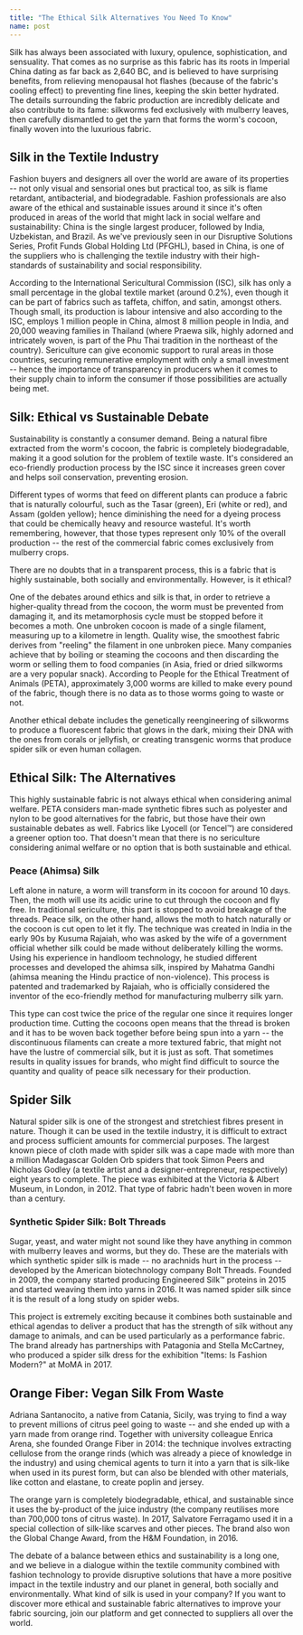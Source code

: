 ```yaml
---
title: "The Ethical Silk Alternatives You Need To Know"
name: post
---
```


Silk has always been associated with luxury, opulence, sophistication, and sensuality. That comes as no surprise as this fabric has its roots in Imperial China dating as far back as 2,640 BC, and is believed to have surprising benefits, from relieving menopausal hot flashes (because of the fabric's cooling effect) to preventing fine lines, keeping the skin better hydrated. The details surrounding the fabric production are incredibly delicate and also contribute to its fame: silkworms fed exclusively with mulberry leaves, then carefully dismantled to get the yarn that forms the worm's cocoon, finally woven into the luxurious fabric.

## Silk in the Textile Industry

Fashion buyers and designers all over the world are aware of its properties -- not only visual and sensorial ones but practical too, as silk is flame retardant, antibacterial, and biodegradable. Fashion professionals are also aware of the ethical and sustainable issues around it since it's often produced in areas of the world that might lack in social welfare and sustainability: China is the single largest producer, followed by India, Uzbekistan, and Brazil. As we've previously seen in our Disruptive Solutions Series, Profit Funds Global Holding Ltd (PFGHL), based in China, is one of the suppliers who is challenging the textile industry with their high-standards of sustainability and social responsibility.


According to the International Sericultural Commission (ISC), silk has only a small percentage in the global textile market (around 0.2%), even though it can be part of fabrics such as taffeta, chiffon, and satin, amongst others. Though small, its production is labour intensive and also according to the ISC, employs 1 million people in China, almost 8 million people in India, and 20,000 weaving families in Thailand (where Praewa silk, highly adorned and intricately woven, is part of the Phu Thai tradition in the northeast of the country). Sericulture can give economic support to rural areas in those countries, securing remunerative employment with only a small investment -- hence the importance of transparency in producers when it comes to their supply chain to inform the consumer if those possibilities are actually being met.

## Silk: Ethical vs Sustainable Debate

Sustainability is constantly a consumer demand. Being a natural fibre extracted from the worm's cocoon, the fabric is completely biodegradable, making it a good solution for the problem of textile waste. It's considered an eco-friendly production process by the ISC since it increases green cover and helps soil conservation, preventing erosion.

Different types of worms that feed on different plants can produce a fabric that is naturally colourful, such as the Tasar (green), Eri (white or red), and Assam (golden yellow); hence diminishing the need for a dyeing process that could be chemically heavy and resource wasteful. It's worth remembering, however, that those types represent only 10% of the overall production -- the rest of the commercial fabric comes exclusively from mulberry crops.

There are no doubts that in a transparent process, this is a fabric that is highly sustainable, both socially and environmentally. However, is it ethical?

One of the debates around ethics and silk is that, in order to retrieve a higher-quality thread from the cocoon, the worm must be prevented from damaging it, and its metamorphosis cycle must be stopped before it becomes a moth. One unbroken cocoon is made of a single filament, measuring up to a kilometre in length. Quality wise, the smoothest fabric derives from "reeling" the filament in one unbroken piece. Many companies achieve that by boiling or steaming the cocoons and then discarding the worm or selling them to food companies (in Asia, fried or dried silkworms are a very popular snack). According to People for the Ethical Treatment of Animals (PETA),  approximately 3,000 worms are killed to make every pound of the fabric, though there is no data as to those worms going to waste or not.

Another ethical debate includes the genetically reengineering of silkworms to produce a fluorescent fabric that glows in the dark, mixing their DNA with the ones from corals or jellyfish, or creating transgenic worms that produce spider silk or even human collagen.

## Ethical Silk: The Alternatives

This highly sustainable fabric is not always ethical when considering animal welfare. PETA considers man-made synthetic fibres such as polyester and nylon to be good alternatives for the fabric, but those have their own sustainable debates as well. Fabrics like Lyocell (or Tencel™) are considered a greener option too. That doesn't mean that there is no sericulture considering animal welfare or no option that is both sustainable and ethical.

### Peace (Ahimsa) Silk

Left alone in nature, a worm will transform in its cocoon for around 10 days. Then, the moth will use its acidic urine to cut through the cocoon and fly free. In traditional sericulture, this part is stopped to avoid breakage of the threads. Peace silk, on the other hand, allows the moth to hatch naturally or the cocoon is cut open to let it fly. The technique was created in India in the early 90s by Kusuma Rajaiah, who was asked by the wife of a government official whether silk could be made without deliberately killing the worms. Using his experience in handloom technology, he studied different processes and developed the ahimsa silk, inspired by Mahatma Gandhi (ahimsa meaning the Hindu practice of non-violence). This process is patented and trademarked by Rajaiah, who is officially considered the inventor of the eco-friendly method for manufacturing mulberry silk yarn.

This type can cost twice the price of the regular one since it requires longer production time. Cutting the cocoons open means that the thread is broken and it has to be woven back together before being spun into a yarn -- the discontinuous filaments can create a more textured fabric, that might not have the lustre of commercial silk, but it is just as soft. That sometimes results in quality issues for brands, who might find difficult to source the quantity and quality of peace silk necessary for their production.

## Spider Silk

Natural spider silk is one of the strongest and stretchiest fibres present in nature. Though it can be used in the textile industry, it is difficult to extract and process sufficient amounts for commercial purposes. The largest known piece of cloth made with spider silk was a cape made with more than a million Madagascar Golden Orb spiders that took Simon Peers and Nicholas Godley (a textile artist and a designer-entrepreneur, respectively) eight years to complete. The piece was exhibited at the Victoria & Albert Museum, in London, in 2012. That type of fabric hadn't been woven in more than a century.

### Synthetic Spider Silk: Bolt Threads

Sugar, yeast, and water might not sound like they have anything in common with mulberry leaves and worms, but they do. These are the materials with which synthetic spider silk is made -- no arachnids hurt in the process -- developed by the American biotechnology company Bolt Threads. Founded in 2009, the company started producing Engineered Silk™ proteins in 2015 and started weaving them into yarns in 2016. It was named spider silk since it is the result of a long study on spider webs.

This project is extremely exciting because it combines both sustainable and ethical agendas to deliver a product that has the strength of silk without any damage to animals, and can be used particularly as a performance fabric. The brand already has partnerships with Patagonia and Stella McCartney, who produced a spider silk dress for the exhibition "Items: Is Fashion Modern?" at MoMA in 2017.

## Orange Fiber: Vegan Silk From Waste

Adriana Santanocito, a native from Catania, Sicily, was trying to find a way to prevent millions of citrus peel going to waste -- and she ended up with a yarn made from orange rind. Together with university colleague Enrica Arena, she founded Orange Fiber in 2014: the technique involves extracting cellulose from the orange rinds (which was already a piece of knowledge in the industry) and using chemical agents to turn it into a yarn that is silk-like when used in its purest form, but can also be blended with other materials, like cotton and elastane, to create poplin and jersey.

The orange yarn is completely biodegradable, ethical, and sustainable since it uses the by-product of the juice industry (the company reutilises more than 700,000 tons of citrus waste). In 2017, Salvatore Ferragamo used it in a special collection of silk-like scarves and other pieces. The brand also won the Global Change Award, from the H&M Foundation, in 2016.

The debate of a balance between ethics and sustainability is a long one, and we believe in a dialogue within the textile community combined with fashion technology to provide disruptive solutions that have a more positive impact in the textile industry and our planet in general, both socially and environmentally. What kind of silk is used in your company? If you want to discover more ethical and sustainable fabric alternatives to improve your fabric sourcing, join our platform and get connected to suppliers all over the world.
